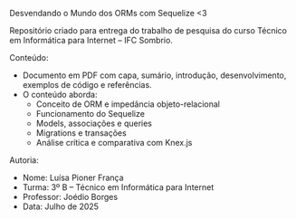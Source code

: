 Desvendando o Mundo dos ORMs com Sequelize <3

Repositório criado para entrega do trabalho de pesquisa do curso Técnico em Informática para Internet – IFC Sombrio.

Conteúdo:

- Documento em PDF com capa, sumário, introdução, desenvolvimento, exemplos de código e referências.
- O conteúdo aborda:
  - Conceito de ORM e impedância objeto-relacional
  - Funcionamento do Sequelize
  - Models, associações e queries
  - Migrations e transações
  - Análise crítica e comparativa com Knex.js

Autoria:

- Nome: Luísa Pioner França  
- Turma: 3º B – Técnico em Informática para Internet  
- Professor: Joédio Borges  
- Data: Julho de 2025
